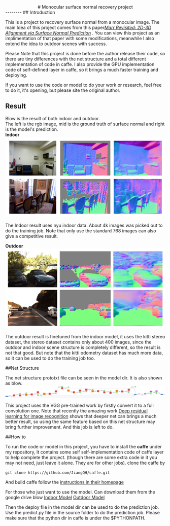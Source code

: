 <center># Monocular surface normal recovery project</center>
--------
## Introduction

This is a project to recovery surface normal from a monocular image. The main Idea of this project comes from this paper[*Marr Revisited: 2D-3D Alignment via Surface Normal Prediction*](http://www.cs.cmu.edu/~aayushb/marrRevisited) . You can view this project as an implimentation of that paper with some modifications, meanwhile I also extend the idea to outdoor scenes with success. 

Please Note that this project is done before the author release their code, so there are tiny differences with the net structure and a total different implementation of code in caffe.  I also provide the GPU implementation code of self-defined layer in caffe, so it brings a much faster training and deploying.

If you want to use the code or model to do your work or research, feel free to do it, it's opening, but please site the original author.

## Result

Blow is the result of both indoor and outdoor.     
The left is the rgb image, mid is the ground truth of surface normal and right is the model's prediction.   
**Indoor**   
![indoor](./result/indoor/concat.jpg)  

The Indoor result uses nyu indoor data. About 4k images was picked out to do the training job. Note that only use the standard 768 images can also give a competitive result.

**Outdoor**   
![outdoor](./result/outdoor/concat.jpg)

The outdoor result is finetuned from the indoor model, it uses the kitti stereo dataset, the stereo dataset contains only about 400 images, since the outdoor and indoor scene structure is completely different, so the result is not that good. But note that the kitti odometry dataset has much more data, so it can be used to do the training job too.

##Net Structure

The net structure prototxt file can be seen in the model dir. It is also shown as blow.
![net](./model/net.png)

This project uses the VGG pre-trained work by firstly convert it to a full convolution one. Note that recently the amazing work [Deep residual learning for image recognition](https://github.com/KaimingHe/deep-residual-networks) shows that deeper net can brings a much better result, so using the same feature based on this net structure may bring further improvement. And this job is left to do.

##How to

To run the code or model in this project, you have to install the **caffe** under my repository, It contains some self self-implementation code of caffe layer to help complete the project. (though there are some extra code in it you may not need, just leave it alone. They are for other jobs). clone the caffe by
```
git clone https://github.com/JiangQH/caffe.git
```
And build caffe follow the [instructions in their homepage](http://caffe.berkeleyvision.org/install_apt.html)

For those who just want to use the model. Can download them from the google drive blow
[Indoor Model](https://drive.google.com/open?id=0BxGgf7b9zEpwMnFoV2F3MDRXMTA)       [Outdoor Model](https://drive.google.com/open?id=0BxGgf7b9zEpwZDZmb3lWLUxkR0k)

Then the deploy file in the model dir can be used to do the prediction job. Use the predict.py file in the source folder to do the prediction job. Please make sure that the python dir in caffe is under the $PYTHONPATH.

